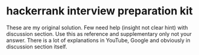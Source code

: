 # hackerrank interview preparation kit
These are my original solution. Few need help (insight not clear hint) with discussion section. Use this as reference and supplementary only not your answer. There is a lot of explanations in YouTube, Google and obviously in discussion section itself.
